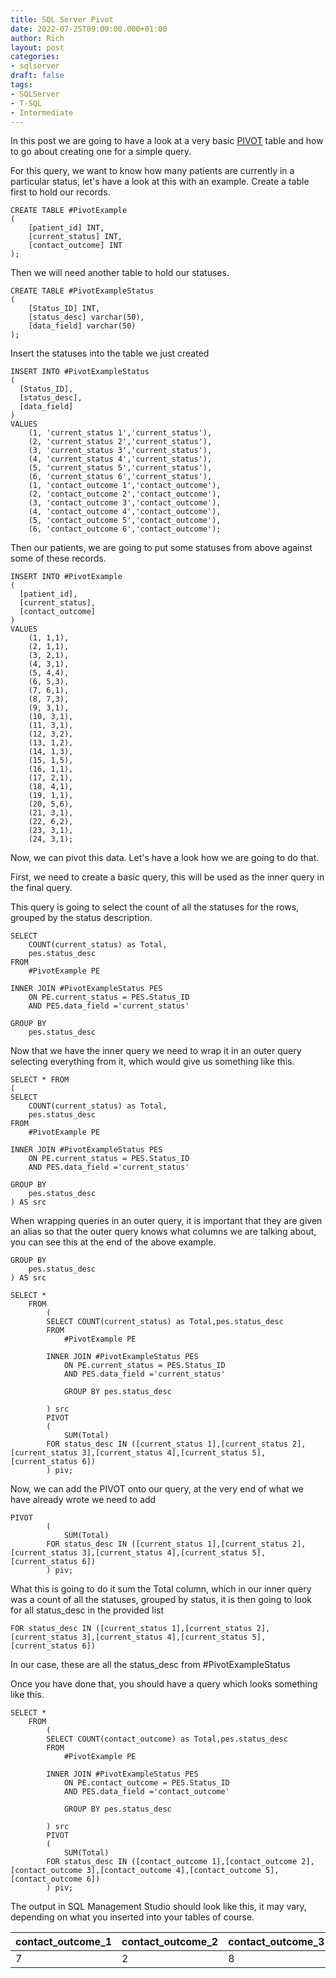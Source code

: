 ```yaml
---
title: SQL Server Pivot
date: 2022-07-25T09:00:00.000+01:00
author: Rich
layout: post
categories:
- sqlserver
draft: false
tags:
- SQLServer
- T-SQL
- Intermediate
---
```


In this post we are going to have a look at a very basic [PIVOT](https://docs.microsoft.com/en-us/sql/t-sql/queries/from-using-pivot-and-unpivot?view=sql-server-ver16) table and how to go about creating one for a simple query. 

For this query, we want to know how many patients are currently in a particular status, let's have a look at this with an example. Create a table first to hold our records.

```
CREATE TABLE #PivotExample 
(
	[patient_id] INT,
	[current_status] INT,
	[contact_outcome] INT
);
```

Then we will need another table to hold our statuses.

```
CREATE TABLE #PivotExampleStatus 
(
	[Status_ID] INT,
	[status_desc] varchar(50),
	[data_field] varchar(50)
);
```
Insert the statuses into the table we just created

```
INSERT INTO #PivotExampleStatus
(
  [Status_ID], 
  [status_desc],
  [data_field]
)
VALUES
    (1, 'current_status 1','current_status'),
    (2, 'current_status 2','current_status'),
    (3, 'current_status 3','current_status'),
    (4, 'current_status 4','current_status'),
    (5, 'current_status 5','current_status'),
    (6, 'current_status 6','current_status'),
    (1, 'contact_outcome 1','contact_outcome'),
    (2, 'contact_outcome 2','contact_outcome'),
    (3, 'contact_outcome 3','contact_outcome'),
    (4, 'contact_outcome 4','contact_outcome'),
    (5, 'contact_outcome 5','contact_outcome'),
    (6, 'contact_outcome 6','contact_outcome');
```

Then our patients, we are going to put some statuses from above against some of these records. 

```    
INSERT INTO #PivotExample
(
  [patient_id], 
  [current_status],
  [contact_outcome]
)
VALUES
    (1, 1,1),
    (2, 1,1),
    (3, 2,1),
    (4, 3,1),
    (5, 4,4),
    (6, 5,3),
    (7, 6,1),
    (8, 7,3),
    (9, 3,1),
    (10, 3,1),
    (11, 3,1),
    (12, 3,2),
    (13, 1,2),
    (14, 1,3),
    (15, 1,5),
    (16, 1,1),
    (17, 2,1),
    (18, 4,1),
    (19, 1,1),
    (20, 5,6),
    (21, 3,1),
    (22, 6,2),
    (23, 3,1),
    (24, 3,1);
```

Now, we can pivot this data. Let's have a look how we are going to do that. 

First, we need to create a basic query, this will be used as the inner query in the final query. 

This query is going to select the count of all the statuses for the rows, grouped by the status description.

```
SELECT 
	COUNT(current_status) as Total,
	pes.status_desc 
FROM 
	#PivotExample PE

INNER JOIN #PivotExampleStatus PES
	ON PE.current_status = PES.Status_ID
	AND PES.data_field ='current_status'

GROUP BY 
	pes.status_desc
```

Now that we have the inner query we need to wrap it in an outer query selecting everything from it, which would give us something like this. 

```
SELECT * FROM 
(
SELECT 
	COUNT(current_status) as Total,
	pes.status_desc 
FROM 
	#PivotExample PE

INNER JOIN #PivotExampleStatus PES
	ON PE.current_status = PES.Status_ID
	AND PES.data_field ='current_status'

GROUP BY 
	pes.status_desc
) AS src
```

When wrapping queries in an outer query, it is important that they are given an alias so that the outer query knows what columns we are talking about, you can see this at the end of the above example. 

```
GROUP BY 
	pes.status_desc
) AS src
```

```
SELECT * 
	FROM 
		(
		SELECT COUNT(current_status) as Total,pes.status_desc 
		FROM 
			#PivotExample PE

		INNER JOIN #PivotExampleStatus PES
			ON PE.current_status = PES.Status_ID
			AND PES.data_field ='current_status'

			GROUP BY pes.status_desc

		) src
		PIVOT 
		( 
			SUM(Total) 
		FOR status_desc IN ([current_status 1],[current_status 2],[current_status 3],[current_status 4],[current_status 5],[current_status 6])
		) piv;
```

Now, we can add the PIVOT onto our query, at the very end of what we have already wrote we need to add

```
PIVOT 
		( 
			SUM(Total) 
		FOR status_desc IN ([current_status 1],[current_status 2],[current_status 3],[current_status 4],[current_status 5],[current_status 6])
		) piv;
```

What this is going to do it sum the Total column, which in our inner query was a count of all the statuses, grouped by status, it is then going to look for all status_desc in the provided list

```
FOR status_desc IN ([current_status 1],[current_status 2],[current_status 3],[current_status 4],[current_status 5],[current_status 6])
```

In our case, these are all the status_desc from #PivotExampleStatus

Once you have done that, you should have a query which looks something like this.

```
SELECT * 
	FROM 
		(
		SELECT COUNT(contact_outcome) as Total,pes.status_desc 
		FROM 
			#PivotExample PE

		INNER JOIN #PivotExampleStatus PES
			ON PE.contact_outcome = PES.Status_ID
			AND PES.data_field ='contact_outcome'

			GROUP BY pes.status_desc

		) src
		PIVOT 
		( 
			SUM(Total) 
		FOR status_desc IN ([contact_outcome 1],[contact_outcome 2],[contact_outcome 3],[contact_outcome 4],[contact_outcome 5],[contact_outcome 6])
		) piv;	
```

The output in SQL Management Studio should look like this, it may vary, depending on what you inserted into your tables of course.

|contact_outcome_1|contact_outcome_2|contact_outcome_3|contact_outcome_4|contact_outcome_5|contact_outcome_1|
|---|---|---|---|---|---|
|7 |2   |  8 |  2 |  2 | 2 |
